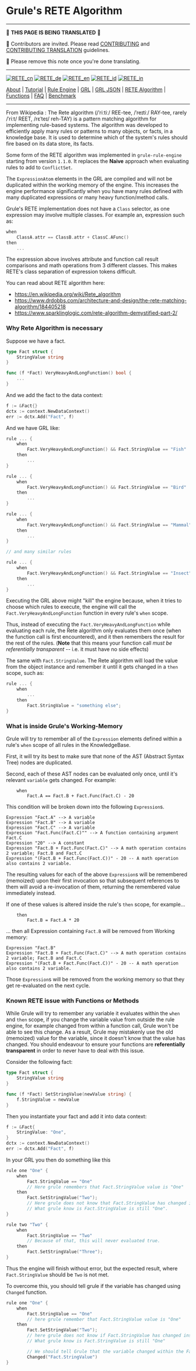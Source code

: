 # Grule's RETE Algorithm

---

:construction:
__THIS PAGE IS BEING TRANSLATED__
:construction:

:construction_worker: Contributors are invited. Please read [CONTRIBUTING](../../CONTRIBUTING.md) and [CONTRIBUTING TRANSLATION](../CONTRIBUTING_TRANSLATION.md) guidelines.

:vulcan_salute: Please remove this note once you're done translating.

---


[![RETE_cn](https://github.com/yammadev/flag-icons/blob/master/png/CN.png?raw=true)](../cn/RETE_cn.md)
[![RETE_de](https://github.com/yammadev/flag-icons/blob/master/png/DE.png?raw=true)](../de/RETE_de.md)
[![RETE_en](https://github.com/yammadev/flag-icons/blob/master/png/GB.png?raw=true)](../en/RETE_en.md)
[![RETE_id](https://github.com/yammadev/flag-icons/blob/master/png/ID.png?raw=true)](../id/RETE_id.md)
[![RETE_in](https://github.com/yammadev/flag-icons/blob/master/png/IN.png?raw=true)](../in/RETE_in.md)

[About](About_in.md) | [Tutorial](Tutorial_in.md) | [Rule Engine](RuleEngine_in.md) | [GRL](GRL_in.md) | [GRL JSON](GRL_JSON_in.md) | [RETE Algorithm](RETE_in.md) | [Functions](Function_in.md) | [FAQ](FAQ_in.md) | [Benchmark](Benchmarking_in.md)

---

From Wikipedia : The Rete algorithm (/ˈriːtiː/ REE-tee, /ˈreɪtiː/ RAY-tee, rarely /ˈriːt/ REET, /rɛˈteɪ/ reh-TAY) is a pattern matching algorithm for implementing rule-based systems. The algorithm was developed to efficiently apply many rules or patterns to many objects, or facts, in a knowledge base. It is used to determine which of the system's rules should fire based on its data store, its facts.

Some form of the RETE algorithm was implemented in `grule-rule-engine` starting from version `1.1.0`.
It replaces the __Naive__ approach when evaluating rules to add to `ConflictSet`.

The `ExpressionAtom` elements in the GRL are compiled and will not be duplicated within the working memory of the engine.
This increases the engine performance significantly when you have many rules defined with many duplicated expressions
or many heavy function/method calls.

Grule's RETE implementation does not have a `Class` selector, as one expression may involve multiple classes. For example an, expression such as:

```.go
when
    ClassA.attr == ClassB.attr + ClassC.AFunc()
then
    ...
```

The expression above involves attribute and function call result comparisons and math operations from 3 different classes. This makes
RETE's class separation of expression tokens difficult.

You can read about RETE algorithm here:

* https://en.wikipedia.org/wiki/Rete_algorithm
* https://www.drdobbs.com/architecture-and-design/the-rete-matching-algorithm/184405218
* https://www.sparklinglogic.com/rete-algorithm-demystified-part-2/ 

### Why Rete Algorithm is necessary

Suppose we have a fact.

```go
type Fact struct {
    StringValue string
}

func (f *Fact) VeryHeavyAndLongFunction() bool {
    ...
}
```

And we add the fact to the data context:

```go
f := &Fact{}
dctx := context.NewDataContext()
err := dctx.Add("Fact", f)
```

And we have GRL like:

```go
rule ... {
    when
        Fact.VeryHeavyAndLongFunction() && Fact.StringValue == "Fish"
    then
        ...
}

rule ... {
    when
        Fact.VeryHeavyAndLongFunction() && Fact.StringValue == "Bird"
    then
        ...
}

rule ... {
    when
        Fact.VeryHeavyAndLongFunction() && Fact.StringValue == "Mammal"
    then
        ...
}

// and many similar rules

rule ... {
    when
        Fact.VeryHeavyAndLongFunction() && Fact.StringValue == "Insect"
    then
        ...
}
```

Executing the GRL above might "kill" the engine because, when it tries to choose which rules to execute,
the engine will call the `Fact.VeryHeavyAndLongFunction` function in every rule's `when` scope.

Thus, instead of executing the `Fact.VeryHeavyAndLongFunction` while evaluating each
rule, the Rete algorithm only evaluates them once (when the function call is first encountered), and it then remembers the result
for the rest of the rules. (**Note** that this means your function call *must be referentially transparent* -- i.e. it must have no side effects)

The same with `Fact.StringValue`. The Rete algorithm will load the value from the object instance and
remember it until it gets changed in a `then` scope, such as:

```go
rule ... {
    when
        ...
    then
        Fact.StringValue = "something else";
}
```

### What is inside Grule's Working-Memory

Grule will try to remember all of the `Expression` elements defined within a rule's `when` scope of all rules
in the KnowledgeBase.

First, it will try its best to make sure that none of the AST (Abstract Syntax Tree) nodes are duplicated.

Second, each of these AST nodes can be evaluated only once, until it's relevant `variable` gets changed. For example:

```Shell
    when
        Fact.A == Fact.B + Fact.Func(Fact.C) - 20
```

This condition will be broken down into the following `Expression`s.

```Shell
Expression "Fact.A" --> A variable
Expression "Fact.B" --> A variable
Expression "Fact.C" --> A variable
Expression "Fact.Func(Fact.C)"" --> A function containing argument Fact.C
Expression "20" --> A constant
Expression "Fact.B + Fact.Func(Fact.C)" --> A math operation contains 2 variable; Fact.B and Fact.C
Expression "(Fact.B + Fact.Func(Fact.C))" - 20 -- A math operation also contains 2 variable.
```

The resulting values for each of the above `Expression`s will be remembered (memoized) upon their first invocation so that subsequent references to them will avoid a re-invocation of them, returning the remembered value immediately instead.

If one of these values is altered inside the rule's `then` scope, for example...

```Shell
    then
        Fact.B = Fact.A * 20
```

... then all Expression containing `Fact.B` will be removed from Working memory:

```Shell
Expression "Fact.B"
Expression "Fact.B + Fact.Func(Fact.C)" --> A math operation contains 2 variable; Fact.B and Fact.C
Expression "(Fact.B + Fact.Func(Fact.C))" - 20 -- A math operation also contains 2 variable. 
```

Those `Expression`s will be removed from the working memory so that they get re-evaluated on the next cycle.

### Known RETE issue with Functions or Methods

While Grule will try to remember any variable it evaluates within the `when`
and `then` scope, if you change the variable value from outside the rule
engine, for example changed from within a function call, Grule won't be able to
see this change. As a result, Grule may mistakenly use the old (memoized) value
for the variable, since it doesn't know that the value has changed.  You should
endeavour to ensure your functions are **referentially transparent** in order
to never have to deal with this issue.

Consider the following fact:

```go
type Fact struct {
    StringValue string
}

func (f *Fact) SetStringValue(newValue string) {
    f.StringValue = newValue
}
```

Then you instantiate your fact and add it into data context:

```go
f := &Fact{
    StringValue: "One",
}
dctx := context.NewDataContext()
err := dctx.Add("Fact", f)
```

In your GRL you then do something like this

```go
rule one "One" {
    when
        Fact.StringValue == "One"
        // Here grule remembers that Fact.StringValue value is "One"
    then
        Fact.SetStringValue("Two");
        // Here grule does not know that Fact.StringValue has changed inside the function.
        // What grule know is Fact.StringValue is still "One".
}

rule two "Two" {
    when
        Fact.StringValue == "Two"
        // Because of that, this will never evaluated true.
    then
        Fact.SetStringValue("Three");
}
```

Thus the engine will finish without error, but the expected result, where `Fact.StringValue` should be `Two`
is not met.

To overcome this, you should tell grule if the variable has changed using `Changed` function.

```go
rule one "One" {
    when 
        Fact.StringValue == "One"
        // here grule remember that Fact.StringValue value is "One"
    then
        Fact.SetStringValue("Two");
        // here grule does not know if Fact.StringValue has changed inside the function.
        // What grule know is Fact.StringValue is still "One"

        // We should tell Grule that the variable changed within the Fact
        Changed("Fact.StringValue")
}
```
